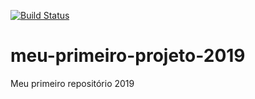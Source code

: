 [![Build Status](https://travis-ci.org/minamicr/meu-primeiro-projeto-2019.svg?branch=master)](https://travis-ci.org/minamicr/meu-primeiro-projeto-2019)
# meu-primeiro-projeto-2019
Meu primeiro repositório 2019
